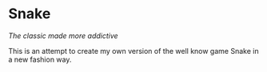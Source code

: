 # Snake
*The classic made more addictive*

This is an attempt to create my own version of the well know game Snake in a new fashion way.

